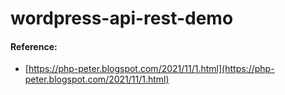 # wordpress-api-rest-demo



#### Reference:
 - [https://php-peter.blogspot.com/2021/11/1.html](https://php-peter.blogspot.com/2021/11/1.html)

 
 
